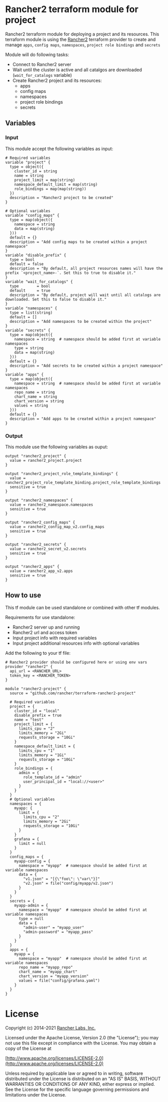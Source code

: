 # Rancher2 terraform module for project

Rancher2 terraform module for deploying a project and its resources. This terraform module is using the [Rancher2](https://registry.terraform.io/providers/rancher/rancher2/latest) terraform provider to create and manage `apps`, `config maps`, `namespaces`, `project role bindings` and `secrets`

Module will do following tasks:
- Connect to Rancher2 server
- Wait until the cluster is active and all catalgos are downloaded (`wait_for_catalogs` variable)
- Create Rancher2 project and its resources:
  - apps
  - config maps
  - namespaces
  - project role bindings
  - secrets

## Variables

### Input

This module accept the following variables as input:

```
# Required variables
variable "project" {
  type = object({
    cluster_id = string
    name = string
    project_limit = map(string)
    namespace_default_limit = map(string)
    role_bindings = map(map(string))
  })
  description = "Rancher2 project to be created"
}

# Optional variables
variable "config_maps" {
  type = map(object({
    namespace = string
    data = map(string)
  }))
  default = {}
  description = "Add config maps to be created within a project namespace"
}
variable "disable_prefix" {
  type = bool
  default = false
  description = "By default, all project resources names will have the prefix `<project_name>-`. Set this to true to disable it."
}
variable "wait_for_catalogs" {
  type        = bool
  default     = true
  description = "By default, project will wait until all catalogs are downloaded. Set this to false to disable it."
}
variable "namespaces" {
  type = list(string)
  default = []
  description = "Add namespaces to be created within the project"
}
variable "secrets" {
  type = map(object({
    namespace = string  # namespace should be added first at variable namespaces
    type = string 
    data = map(string)
  }))
  default = {}
  description = "Add secrets to be created within a project namespace"
}
variable "apps" {
  type = map(object({
    namespace = string  # namespace should be added first at variable namespaces
    repo_name = string
    chart_name = string
    chart_version = string
    values = string
  }))
  default = {}
  description = "Add apps to be created within a project namespace"
}
```

### Output

This module use the following variables as ouput:

```
output "rancher2_project" {
  value = rancher2_project.project
}

output "rancher2_project_role_template_bindings" {
  value = rancher2_project_role_template_binding.project_role_template_bindings
  sensitive = true
}

output "rancher2_namespaces" {
  value = rancher2_namespace.namespaces
  sensitive = true
}

output "rancher2_config_maps" {
  value = rancher2_config_map_v2.config_maps
  sensitive = true
}

output "rancher2_secrets" {
  value = rancher2_secret_v2.secrets
  sensitive = true
}

output "rancher2_apps" {
  value = rancher2_app_v2.apps
  sensitive = true
}
```

## How to use

This tf module can be used standalone or combined with other tf modules.

Requirements for use standalone:
* Rancher2 server up and running
* Rancher2 url and access token
* Input project info with required variables
* Input project additional resources info with optional variables

Add the following to your tf file:

```
# Rancher2 provider should be configured here or using env vars
provider "rancher2" {
  api_url = <RANCHER_URL>
  token_key = <RANCHER_TOKEN>
}

module "rancher2-project" {
  source = "github.com/rancher/terraform-rancher2-project"

  # Required variables
  project = {
    cluster_id = "local"
    disable_prefix = true
    name = "test"
    project_limit = {
      limits_cpu = "2"
      limits_memory = "2Gi"
      requests_storage = "10Gi"
    }
    namespace_default_limit = {
      limits_cpu = "1"
      limits_memory = "1Gi"
      requests_storage = "10Gi"
    }
    role_bindings = {
      admin = {
        role_template_id = "admin"
        user_principal_id = "local://<user>"
      }
    }
  }
  # Optional variables
  namespaces = {
    myapp: {
      limit = {
        limits_cpu = "2"
        limits_memory = "2Gi"
        requests_storage = "10Gi"
      }
    }
    grafana = {
      limit = null
    }
  }
  config_maps = {
    myapp-config = {
      namespace = "myapp"  # namespace should be added first at variable namespaces
      data = {
        "v1.json" = "[{\"foo\": \"var\"}]"
        "v2.json" = file("config/myapp/v2.json")
      }
    }
  }
  secrets = {
    myapp-admin = {
      namespace = "myapp"  # namespace should be added first at variable namespaces
      type = null
      data = {
        "admin-user" = "myapp_user"
        "admin-password" = "myapp_pass"
      }
    }
  }
  apps = {
    myapp = {
      namespace = "myapp"  # namespace should be added first at variable namespaces
      repo_name = "myapp_repo"
      chart_name = "myapp_chart"
      chart_version = "myapp_version"
      values = file("config/grafana.yaml")
    }
  }
}
```

# License

Copyright (c) 2014-2021 [Rancher Labs, Inc.](http://rancher.com)

Licensed under the Apache License, Version 2.0 (the "License");
you may not use this file except in compliance with the License.
You may obtain a copy of the License at

[http://www.apache.org/licenses/LICENSE-2.0](http://www.apache.org/licenses/LICENSE-2.0)

Unless required by applicable law or agreed to in writing, software
distributed under the License is distributed on an "AS IS" BASIS,
WITHOUT WARRANTIES OR CONDITIONS OF ANY KIND, either express or implied.
See the License for the specific language governing permissions and
limitations under the License.
